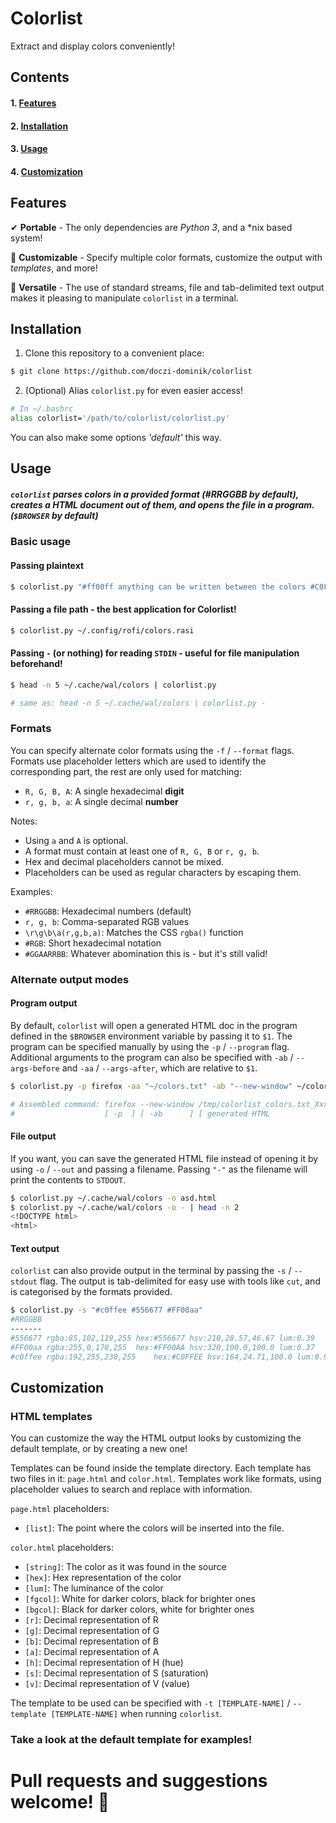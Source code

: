 # Colorlist
Extract and display colors conveniently!

## Contents

#### 1. [Features](#features)
#### 2. [Installation](#installation)
#### 3. [Usage](#usage)
#### 4. [Customization](#customization)

## Features

&#x2714; **Portable** - The only dependencies are *Python 3*, and a \*nix based system!

&#x1f527; **Customizable** - Specify multiple color formats, customize the output with *templates*, and more!

&#x1f91d; **Versatile** - The use of standard streams, file and tab-delimited text output makes it pleasing to manipulate `colorlist` in a terminal.

## Installation

1. Clone this repository to a convenient place:
```bash
$ git clone https://github.com/doczi-dominik/colorlist
```

2. (Optional) Alias `colorlist.py` for even easier access!
```bash
# In ~/.bashrc
alias colorlist='/path/to/colorlist/colorlist.py'
```
You can also make some options *'default'* this way.

## Usage

##### `colorlist` parses colors in a provided format *(#RRGGBB by default)*, creates a HTML document out of them, and opens the file in a program. *(`$BROWSER` by default)*

### Basic usage

#### Passing plaintext

```bash
$ colorlist.py "#ff00ff anything can be written between the colors #C0FFEE"
```

#### Passing a file path - the best application for Colorlist!
```bash
$ colorlist.py ~/.config/rofi/colors.rasi
```

#### Passing `-` (or nothing) for reading `STDIN` - useful for file manipulation beforehand!
```bash
$ head -n 5 ~/.cache/wal/colors | colorlist.py

# same as: head -n 5 ~/.cache/wal/colors | colorlist.py -
```

### Formats

You can specify alternate color formats using the `-f` / `--format` flags. Formats use placeholder letters which are used to identify the corresponding part, the rest are only used for matching:
- `R, G, B, A`: A single hexadecimal **digit**
- `r, g, b, a`: A single decimal **number**

Notes:
- Using `a` and `A` is optional. 
- A format must contain at least one of `R, G, B` or `r, g, b`. 
- Hex and decimal placeholders cannot be mixed.
- Placeholders can be used as regular characters by escaping them.

Examples:
- `#RRGGBB`: Hexadecimal numbers (default)
- `r, g, b`: Comma-separated RGB values
- `\r\g\b\a(r,g,b,a)`: Matches the CSS `rgba()` function
- `#RGB`: Short hexadecimal notation
- `#GGAARRBB`: Whatever abomination this is - but it's still valid!

### Alternate output modes

#### Program output
By default, `colorlist` will open a generated HTML doc in the program defined in the `$BROWSER` environment variable by passing it to `$1`. The program can be specified manually by using the `-p` / `--program` flag. Additional arguments to the program can also be specified with `-ab` / `--args-before` and `-aa` / `--args-after`, which are relative to `$1`.

```bash
$ colorlist.py -p firefox -aa "~/colors.txt" -ab "--new-window" ~/colors.txt

# Assembled command: firefox --new-window /tmp/colorlist_colors.txt_XxxXXx ~/colors.txt
#                    [ -p  ] [ -ab      ] [ generated HTML               ] [ -aa      ]
```

#### File output
If you want, you can save the generated HTML file instead of opening it by using `-o` / `--out` and passing a filename. Passing `"-"` as the filename will print the contents to `STDOUT`.

```bash
$ colorlist.py ~/.cache/wal/colors -o asd.html
$ colorlist.py ~/.cache/wal/colors -o - | head -n 2
<!DOCTYPE html>
<html>
```

#### Text output
`colorlist` can also provide output in the terminal by passing the `-s` / `--stdout` flag. The output is tab-delimited for easy use with tools like `cut`, and is categorised by the formats provided.

```bash
$ colorlist.py -s "#c0ffee #556677 #FF00aa"
#RRGGBB
-------
#556677	rgba:85,102,119,255	hex:#556677	hsv:210,28.57,46.67	lum:0.39
#FF00aa	rgba:255,0,170,255	hex:#FF00AA	hsv:320,100.0,100.0	lum:0.37
#c0ffee	rgba:192,255,238,255	hex:#C0FFEE	hsv:164,24.71,100.0	lum:0.91
```

## Customization

### HTML templates
You can customize the way the HTML output looks by customizing the default template, or by creating a new one!

Templates can be found inside the template directory. Each template has two files in it: `page.html` and `color.html`. Templates work like formats, using placeholder values to search and replace with information.

`page.html` placeholders:
- `[list]`: The point where the colors will be inserted into the file.

`color.html` placeholders:
- `[string]`: The color as it was found in the source
- `[hex]`: Hex representation of the color
- `[lum]`: The luminance of the color
- `[fgcol]`: White for darker colors, black for brighter ones
- `[bgcol]`: Black for darker colors, white for brighter ones
- `[r]`: Decimal representation of R
- `[g]`: Decimal representation of G
- `[b]`: Decimal representation of B
- `[a]`: Decimal representation of A
- `[h]`: Decimal representation of H (hue)
- `[s]`: Decimal representation of S (saturation)
- `[v]`: Decimal representation of V (value)

The template to be used can be specified with `-t [TEMPLATE-NAME]` / `--template [TEMPLATE-NAME]` when running `colorlist`.

### Take a look at the default template for examples!

# Pull requests and suggestions welcome! &#x1f642;
